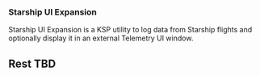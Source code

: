 ### Starship UI Expansion

Starship UI Expansion is a KSP utility to log data from Starship flights and optionally display it in an external Telemetry UI window.

## Rest TBD



